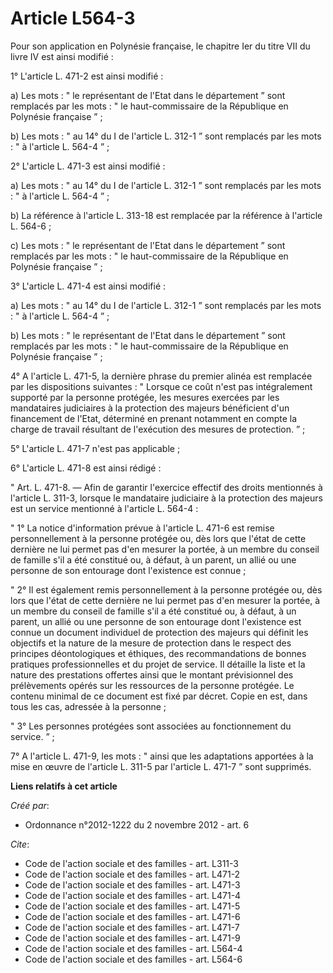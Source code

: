 # Article L564-3

Pour son application en Polynésie française, le chapitre Ier du titre VII du livre IV est ainsi modifié : 

1° L'article L. 471-2 est ainsi modifié : 

a) Les mots : " le représentant de l'Etat dans le département ” sont remplacés par les mots : " le haut-commissaire de la
République en Polynésie française ” ; 

b) Les mots : " au 14° du I de l'article L. 312-1 ” sont remplacés par les mots : " à l'article L. 564-4 ” ; 

2° L'article L. 471-3 est ainsi modifié : 

a) Les mots : " au 14° du I de l'article L. 312-1 ” sont remplacés par les mots : " à l'article L. 564-4 ” ; 

b) La référence à l'article L. 313-18 est remplacée par la référence à l'article L. 564-6 ; 

c) Les mots : " le représentant de l'Etat dans le département ” sont remplacés par les mots : " le haut-commissaire de la
République en Polynésie française ” ; 

3° L'article L. 471-4 est ainsi modifié : 

a) Les mots : " au 14° du I de l'article L. 312-1 ” sont remplacés par les mots : " à l'article L. 564-4 ” ; 

b) Les mots : " le représentant de l'Etat dans le département ” sont remplacés par les mots : " le haut-commissaire de la
République en Polynésie française ” ; 

4° A l'article L. 471-5, la dernière phrase du premier alinéa est remplacée par les dispositions suivantes : " Lorsque ce
coût n'est pas intégralement supporté par la personne protégée, les mesures exercées par les mandataires judiciaires à la
protection des majeurs bénéficient d'un financement de l'Etat, déterminé en prenant notamment en compte la charge de travail
résultant de l'exécution des mesures de protection. ” ; 

5° L'article L. 471-7 n'est pas applicable ; 

6° L'article L. 471-8 est ainsi rédigé : 

" Art. L. 471-8. ― Afin de garantir l'exercice effectif des droits mentionnés à l'article L. 311-3, lorsque le mandataire
judiciaire à la protection des majeurs est un service mentionné à l'article L. 564-4 : 

" 1° La notice d'information prévue à l'article L. 471-6 est remise personnellement à la personne protégée ou, dès lors que
l'état de cette dernière ne lui permet pas d'en mesurer la portée, à un membre du conseil de famille s'il a été constitué ou,
à défaut, à un parent, un allié ou une personne de son entourage dont l'existence est connue ; 

" 2° Il est également remis personnellement à la personne protégée ou, dès lors que l'état de cette dernière ne lui permet
pas d'en mesurer la portée, à un membre du conseil de famille s'il a été constitué ou, à défaut, à un parent, un allié ou une
personne de son entourage dont l'existence est connue un document individuel de protection des majeurs qui définit les
objectifs et la nature de la mesure de protection dans le respect des principes déontologiques et éthiques, des
recommandations de bonnes pratiques professionnelles et du projet de service. Il détaille la liste et la nature des
prestations offertes ainsi que le montant prévisionnel des prélèvements opérés sur les ressources de la personne protégée. Le
contenu minimal de ce document est fixé par décret. Copie en est, dans tous les cas, adressée à la personne ; 

" 3° Les personnes protégées sont associées au fonctionnement du service. ” ; 

7° A l'article L. 471-9, les mots : " ainsi que les adaptations apportées à la mise en œuvre de l'article L. 311-5 par
l'article L. 471-7 ” sont supprimés.

**Liens relatifs à cet article**

_Créé par_:

  - Ordonnance n°2012-1222 du 2 novembre 2012 - art. 6

_Cite_:

  - Code de l'action sociale et des familles - art. L311-3
  - Code de l'action sociale et des familles - art. L471-2
  - Code de l'action sociale et des familles - art. L471-3
  - Code de l'action sociale et des familles - art. L471-4
  - Code de l'action sociale et des familles - art. L471-5
  - Code de l'action sociale et des familles - art. L471-6
  - Code de l'action sociale et des familles - art. L471-7
  - Code de l'action sociale et des familles - art. L471-9
  - Code de l'action sociale et des familles - art. L564-4
  - Code de l'action sociale et des familles - art. L564-6
